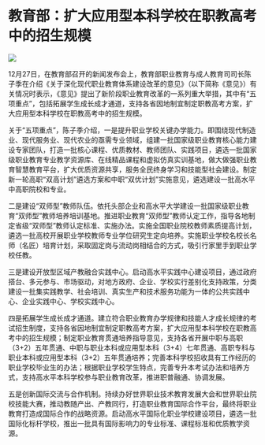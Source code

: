 # 教育部：扩大应用型本科学校在职教高考中的招生规模

![](https://inews.gtimg.com/newsapp_bt/0/15578815699/1000)

12月27日，在教育部召开的新闻发布会上，教育部职业教育与成人教育司司长陈子季在介绍《关于深化现代职业教育体系建设改革的意见》（以下简称《意见》）有关情况时表示，《意见》提出了新阶段职业教育改革的一系列重大举措，其中有“五项重点”，包括拓展学生成长成才通道，支持各省因地制宜制定职教高考方案，扩大应用型本科学校在职教高考中的招生规模。

关于“五项重点”，陈子季介绍，一是提升职业学校关键办学能力。即围绕现代制造业、现代服务业、现代农业的亟需专业领域，组建一批国家级职业教育核心能力建设专家团队，打造一批核心课程、优质教材、教师团队、实践项目，遴选一批国家级职业教育专业教学资源库、在线精品课程和虚拟仿真实训基地，做大做强职业教育智慧教育平台，扩大优质资源共享，服务全民终身学习和技能型社会建设。制定新一轮高职“双高计划”遴选方案和中职“双优计划”实施意见，遴选建设一批高水平中高职院校和专业。

二是建设“双师型”教师队伍。依托头部企业和高水平大学建设一批国家级职业教育“双师型”教师培养培训基地。推进职业教育“双师型”教师认定工作，指导各地制定省级“双师型”教师认定标准、实施办法。实施全国职业院校教师素质提高计划，遴选一批高校开展职业学校教师专业学位研究生定向培养。实施职业学校名校长名师（名匠）培育计划，采取固定岗与流动岗相结合的方式，吸引行家里手到职业学校任教。

三是建设开放型区域产教融合实践中心。启动高水平实践中心建设项目，通过政府搭台、多元参与、市场驱动，对地方政府、企业、学校实行差别化支持政策，分类建设一批集实践教学、社会培训、真实生产和技术服务功能为一体的公共实践中心、企业实践中心、学校实践中心。

四是拓展学生成长成才通道。建立符合职业教育办学规律和技能人才成长规律的考试招生制度，支持各省因地制宜制定职教高考方案，扩大应用型本科学校在职教高考中的招生规模；制定职业教育贯通培养指导意见，支持各省开展中职与高职（3+2）五年贯通、中职与职业本科或应用型本科（3+4）七年贯通、高职专科与职业本科或应用型本科（3+2）五年贯通培养；完善本科学校招收具有工作经历的职业学校毕业生的办法；根据职业学校学生特点，完善专升本考试办法和培养方式，支持高水平本科学校参与职业教育改革，推进职普融通、协调发展。

五是创新国际交流与合作机制。持续办好世界职业技术教育发展大会和世界职业院校技能大赛，推动教随产出、产教同行，打造职业教育国际合作平台，最终将职业教育打造成国际合作的战略资源。启动高水平国际化职业学校建设项目，遴选一批国际化标杆学校，推出一批具有国际影响力的专业标准、课程标准和优质教学资源。

